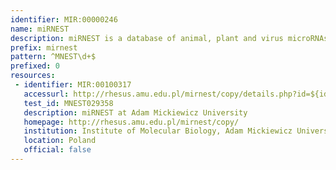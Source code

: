```yaml
---
identifier: MIR:00000246
name: miRNEST
description: miRNEST is a database of animal, plant and virus microRNAs, containing  miRNA predictions conducted on Expressed Sequence Tags of animal and  plant species.
prefix: mirnest
pattern: ^MNEST\d+$
prefixed: 0
resources:
 - identifier: MIR:00100317
   accessurl: http://rhesus.amu.edu.pl/mirnest/copy/details.php?id=${id}
   test_id: MNEST029358
   description: miRNEST at Adam Mickiewicz University
   homepage: http://rhesus.amu.edu.pl/mirnest/copy/
   institution: Institute of Molecular Biology, Adam Mickiewicz University, Poznan
   location: Poland
   official: false
---
```

